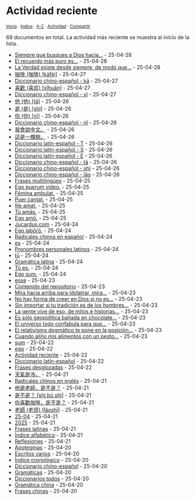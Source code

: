 # Actividad reciente
<sup>[Inicio](https://github.com/jucardus/jucardus.github.io/repo/blob/main/readme.md) · [Índice](https://github.com/jucardus/jucardus.github.io/repo/blob/main/readme.md#contenido) · [A-Z](https://github.com/jucardus/jucardus.github.io/repo/blob/main/indices/alfabetico.md) · [Actividad](https://github.com/jucardus/jucardus.github.io/repo/blob/main/indices/actividad.md) · [Compartir](https://x.com/intent/tweet?text=La%20actividad%20m%C3%A1s%20reciente%20en%20Jucardus%2C%20con%20las%20entradas%20m%C3%A1s%20recientes%20al%20inicio%20de%20la%20lista.%0A%E2%86%92%20https%3A%2F%2Fgithub.com%2Fjucardus%2Frepo%2Fblob%2Fmain%2Findices%2Factividad.md%0A%0A%23indcs_jucardus%0A%40jucardus)</sup>

69 documentos en total. La actividad más reciente se muestra al inicio de la lista.

* [Siempre que busques a Dios hacia...](https://github.com/jucardus/jucardus.github.io/repo/blob/main/contenido/25/04/28/siempre-que-busques-a-dios.md) - 25-04-28
* [El recuerdo más puro es...](https://github.com/jucardus/jucardus.github.io/repo/blob/main/contenido/25/04/28/el-recuerdo-mas-puro-es.md) - 25-04-28
* [La Verdad existe desde siempre, de modo que...](https://github.com/jucardus/jucardus.github.io/repo/blob/main/contenido/25/04/28/la-verdad-existe-desde-siempre.md) - 25-04-28
* [咖啡 (咖啡) [kāfēi]](https://github.com/jucardus/jucardus.github.io/repo/blob/main/contenido/25/04/27/ka1-fei1.md) - 25-04-27
* [Diccionario chino-español - kā](https://github.com/jucardus/jucardus.github.io/repo/blob/main/indices/chino-espanol-ka1.md) - 25-04-27
* [喜歡 (喜欢) [xǐhuān]](https://github.com/jucardus/jucardus.github.io/repo/blob/main/contenido/25/04/27/xi3-huan1.md) - 25-04-27
* [Diccionario chino-español - xǐ](https://github.com/jucardus/jucardus.github.io/repo/blob/main/indices/chino-espanol-xi3.md) - 25-04-27
* [他 (他) [tā]](https://github.com/jucardus/jucardus.github.io/repo/blob/main/contenido/25/04/26/ta1-20182.md) - 25-04-26
* [是 (是) [shì]](https://github.com/jucardus/jucardus.github.io/repo/blob/main/contenido/25/04/26/shi4-26159.md) - 25-04-26
* [你 (你) [nǐ]](https://github.com/jucardus/jucardus.github.io/repo/blob/main/contenido/25/04/26/ni3-20320.md) - 25-04-26
* [Diccionario chino-español - nǐ](https://github.com/jucardus/jucardus.github.io/repo/blob/main/indices/chino-espanol-ni3.md) - 25-04-26
* [我會說中文。](https://github.com/jucardus/jucardus.github.io/repo/blob/main/contenido/25/04/26/wo3-hui4-shuo1-zhong1-wen2.md) - 25-04-26
* [這是一棵樹。](https://github.com/jucardus/jucardus.github.io/repo/blob/main/contenido/25/04/26/zhe4-shi2-yi1-ke1-shu4.md) - 25-04-26
* [Diccionario latín-español - T](https://github.com/jucardus/jucardus.github.io/repo/blob/main/indices/latin-espanol-t.md) - 25-04-26
* [Diccionario latín-español - S](https://github.com/jucardus/jucardus.github.io/repo/blob/main/indices/latin-espanol-s.md) - 25-04-26
* [Diccionario latín-español - E](https://github.com/jucardus/jucardus.github.io/repo/blob/main/indices/latin-espanol-e.md) - 25-04-26
* [Diccionario chino-español - tā](https://github.com/jucardus/jucardus.github.io/repo/blob/main/indices/chino-espanol-ta1.md) - 25-04-26
* [Diccionario chino-español - shì](https://github.com/jucardus/jucardus.github.io/repo/blob/main/indices/chino-espanol-shi4.md) - 25-04-26
* [Diccionario chino-español - lǎo](https://github.com/jucardus/jucardus.github.io/repo/blob/main/indices/chino-espanol-lao3.md) - 25-04-26
* [Frases multilingües](https://github.com/jucardus/jucardus.github.io/repo/blob/main/indices/frases-multilingues.md) - 25-04-25
* [Ego puerum video.](https://github.com/jucardus/jucardus.github.io/repo/blob/main/contenido/25/04/25/ego-puerum-video.md) - 25-04-25
* [Fēmina ambulat.](https://github.com/jucardus/jucardus.github.io/repo/blob/main/contenido/25/04/25/femina-ambulat.md) - 25-04-25
* [Puer cantat.](https://github.com/jucardus/jucardus.github.io/repo/blob/main/contenido/25/04/25/puer-cantat.md) - 25-04-25
* [Ille amat.](https://github.com/jucardus/jucardus.github.io/repo/blob/main/contenido/25/04/25/ille-amat.md) - 25-04-25
* [Tū amās.](https://github.com/jucardus/jucardus.github.io/repo/blob/main/contenido/25/04/25/tu-amas.md) - 25-04-25
* [Ego amō.](https://github.com/jucardus/jucardus.github.io/repo/blob/main/contenido/25/04/25/ego-amo.md) - 25-04-25
* [Jucardus.com](https://github.com/jucardus/jucardus.github.io/repo/blob/main/readme.md) - 25-04-24
* [Ego labōrō.](https://github.com/jucardus/jucardus.github.io/repo/blob/main/contenido/25/04/24/ego-laboro.md) - 25-04-24
* [Radicales chinos en español](https://github.com/jucardus/jucardus.github.io/repo/blob/main/contenido/25/04/24/radicales-chinos-espanol.md) - 25-04-24
* [es](https://github.com/jucardus/jucardus.github.io/repo/blob/main/contenido/25/04/24/es.md) - 25-04-24
* [Pronombres personales latinos](https://github.com/jucardus/jucardus.github.io/repo/blob/main/contenido/25/04/24/pronombres-personales-latinos.md) - 25-04-24
* [tū](https://github.com/jucardus/jucardus.github.io/repo/blob/main/contenido/25/04/24/tu.md) - 25-04-24
* [Gramática latina](https://github.com/jucardus/jucardus.github.io/repo/blob/main/indices/gramatica-latina.md) - 25-04-24
* [Tū es.](https://github.com/jucardus/jucardus.github.io/repo/blob/main/contenido/25/04/24/tu-es.md) - 25-04-24
* [Ego sum.](https://github.com/jucardus/jucardus.github.io/repo/blob/main/contenido/25/04/24/ego-sum.md) - 25-04-24
* [esse](https://github.com/jucardus/jucardus.github.io/repo/blob/main/contenido/25/04/23/esse.md) - 25-04-23
* [Contenido del repositorio](https://github.com/jucardus/jucardus.github.io/repo/blob/main/contenido/contenido.md) - 25-04-23
* [Mira hacia arriba para idolatrar, mira...](https://github.com/jucardus/jucardus.github.io/repo/blob/main/contenido/25/04/23/mira-hacia-arriba-para-idolatrar.md) - 25-04-23
* [No hay forma de creer en Dios si no es...](https://github.com/jucardus/jucardus.github.io/repo/blob/main/contenido/25/04/23/no-hay-forma-de-creer-en.md) - 25-04-23
* [Sin importar si tu tradición es de los hombres...](https://github.com/jucardus/jucardus.github.io/repo/blob/main/contenido/25/04/23/sin-importar-si-tu-tradicion.md) - 25-04-23
* [La gente vive de eso, de mitos e historias...](https://github.com/jucardus/jucardus.github.io/repo/blob/main/contenido/25/04/23/la-gente-vive-de-eso.md) - 25-04-23
* [Es sólo geopolítica bañada en chocolate...](https://github.com/jucardus/jucardus.github.io/repo/blob/main/contenido/25/04/23/es-solo-geopolitica-banada-en.md) - 25-04-23
* [El universo todo confabula para que...](https://github.com/jucardus/jucardus.github.io/repo/blob/main/contenido/25/04/23/el-universo-todo-confabula-para.md) - 25-04-23
* [El relativismo dogmático te pone en la posición...](https://github.com/jucardus/jucardus.github.io/repo/blob/main/contenido/25/04/23/el-relativismo-dogmatico-te-pone.md) - 25-04-23
* [Cuando aliño mis alimentos con un pesto...](https://github.com/jucardus/jucardus.github.io/repo/blob/main/contenido/25/04/23/cuando-alino-mis-alimentos-con.md) - 25-04-23
* [sum](https://github.com/jucardus/jucardus.github.io/repo/blob/main/contenido/25/04/22/sum.md) - 25-04-22
* [ego](https://github.com/jucardus/jucardus.github.io/repo/blob/main/contenido/25/04/22/ego.md) - 25-04-22
* [Actividad reciente](https://github.com/jucardus/jucardus.github.io/repo/blob/main/indices/actividad.md) - 25-04-22
* [Diccionario latín-español](https://github.com/jucardus/jucardus.github.io/repo/blob/main/indices/latin-espanol.md) - 25-04-22
* [Frases desglozadas](https://github.com/jucardus/jucardus.github.io/repo/blob/main/indices/frases.md) - 25-04-22
* [天氣是冷。](https://github.com/jucardus/jucardus.github.io/repo/blob/main/contenido/25/04/21/tian1-qi4-shi4-leng3.md) - 25-04-21
* [Radicales chinos en inglés](https://github.com/jucardus/jucardus.github.io/repo/blob/main/contenido/25/04/21/radicales-chinos-ingles.md) - 25-04-21
* [他是老師，是不是？](https://github.com/jucardus/jucardus.github.io/repo/blob/main/contenido/25/04/20/ta1-shi4-lao3-shi1-shi4-bu2-shi4.md) - 25-04-21
* [是不是？ [shì bú shì]](https://github.com/jucardus/jucardus.github.io/repo/blob/main/contenido/25/04/20/shi4-bu2-shi4.md) - 25-04-21
* [你喜歡咖啡，是不是？](https://github.com/jucardus/jucardus.github.io/repo/blob/main/contenido/25/04/20/ni3-xi3-huan1-ka1-fei1-shi4-bu2-shi4.md) - 25-04-21
* [老師 (老师) [lǎoshī]](https://github.com/jucardus/jucardus.github.io/repo/blob/main/contenido/25/04/21/lao3-shi1.md) - 25-04-21
* [25-04](https://github.com/jucardus/jucardus.github.io/repo/blob/main/contenido/25/04/25-04.md) - 25-04-21
* [2025](https://github.com/jucardus/jucardus.github.io/repo/blob/main/contenido/25/25.md) - 25-04-21
* [Frases latinas](https://github.com/jucardus/jucardus.github.io/repo/blob/main/indices/frases-latinas.md) - 25-04-21
* [Índice alfabético](https://github.com/jucardus/jucardus.github.io/repo/blob/main/indices/alfabetico.md) - 25-04-21
* [Reflexiones](https://github.com/jucardus/jucardus.github.io/repo/blob/main/indices/reflexiones.md) - 25-04-21
* [Apotegmas](https://github.com/jucardus/jucardus.github.io/repo/blob/main/indices/apotegmas.md) - 25-04-20
* [Escritos varios](https://github.com/jucardus/jucardus.github.io/repo/blob/main/indices/escritos.md) - 25-04-20
* [Índice cronológico](https://github.com/jucardus/jucardus.github.io/repo/blob/main/indices/cronologico.md) - 25-04-20
* [Diccionario chino-español](https://github.com/jucardus/jucardus.github.io/repo/blob/main/indices/chino-espanol.md) - 25-04-20
* [Gramáticas](https://github.com/jucardus/jucardus.github.io/repo/blob/main/indices/gramaticas.md) - 25-04-20
* [Diccionarios todos](https://github.com/jucardus/jucardus.github.io/repo/blob/main/indices/diccionarios.md) - 25-04-20
* [Gramática china](https://github.com/jucardus/jucardus.github.io/repo/blob/main/indices/gramatica-china.md) - 25-04-20
* [Frases chinas](https://github.com/jucardus/jucardus.github.io/repo/blob/main/indices/frases-chinas.md) - 25-04-20
